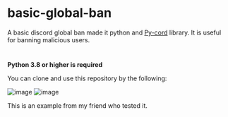 # basic-global-ban

A basic discord global ban made it python and [Py-cord](https://github.com/Pycord-Development/pycord) library. It is useful for banning malicious users.

#
**Python 3.8 or higher is required**

You can clone and use this repository by the following:


![image](https://user-images.githubusercontent.com/77676149/159962620-54d9ec20-e578-457a-a035-2c7db66f8637.png)
![image](https://user-images.githubusercontent.com/77676149/159962867-d160a531-6b35-4de4-bd29-a084698af363.png)


This is an example from my friend who tested it.
